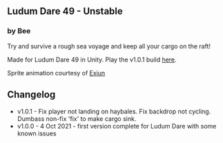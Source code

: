 ## Ludum Dare 49 - Unstable
### by Bee

Try and survive a rough sea voyage and keep all your cargo on the raft!

Made for Ludum Dare 49 in Unity. Play the v1.0.1 build [here](https://ayebeecoding.itch.io/unstable-voyage).

Sprite animation courtesy of [Exiun](https://emily2.itch.io/schoolgirl-sidescroller-sprite)

## Changelog
- v1.0.1 - Fix player not landing on haybales. Fix backdrop not cycling. Dumbass non-fix 'fix' to make cargo sink.
- v1.0.0 - 4 Oct 2021 - first version complete for Ludum Dare with some known issues 
